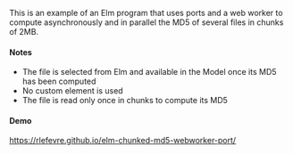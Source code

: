 This is an example of an Elm program that uses ports and a web worker to compute asynchronously and in parallel the MD5 of several files in chunks of 2MB.

#### Notes
* The file is selected from Elm and available in the Model once its MD5 has been computed
* No custom element is used
* The file is read only once in chunks to compute its MD5

#### Demo
https://rlefevre.github.io/elm-chunked-md5-webworker-port/

